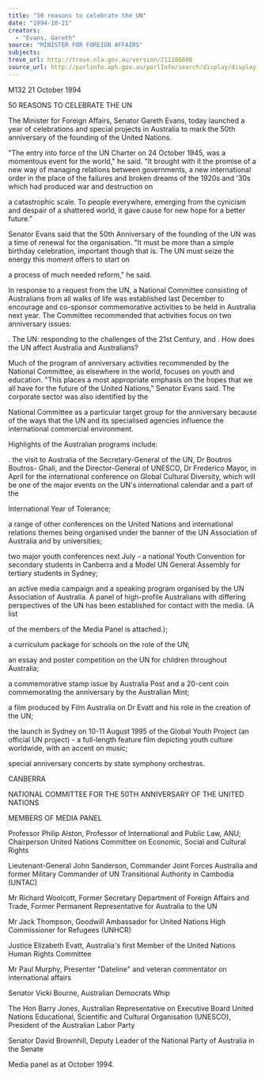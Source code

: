 ```yaml
---
title: "50 reasons to celebrate the UN"
date: "1994-10-21"
creators:
  - "Evans, Gareth"
source: "MINISTER FOR FOREIGN AFFAIRS"
subjects:
trove_url: http://trove.nla.gov.au/version/211186600
source_url: http://parlinfo.aph.gov.au/parlInfo/search/display/display.w3p;query=Id%3A%22media/pressrel/EQX10%22
---
```


 M132 21 October 1994

 50 REASONS TO CELEBRATE THE UN

 The Minister for Foreign Affairs, Senator Gareth Evans, today launched a year of  celebrations and special projects in Australia to mark the 50th anniversary of the  founding of the United Nations.

 "The entry into force of the UN Charter on 24 October 1945, was a momentous event  for the world," he said. "It brought with it the promise of a new way of managing  relations between governments, a new international order in the place of the failures  and broken dreams of the 1920s and '30s which had produced war and destruction on 

 a catastrophic scale. To people everywhere, emerging from the cynicism and despair  of a shattered world, it gave cause for new hope for a better future."

 Senator Evans said that the 50th Anniversary of the founding of the UN was a time of  renewal for the organisation. "It must be more than a simple birthday celebration,  important though that is. The UN must seize the energy this moment offers to start on 

 a process of much needed reform," he said.

 In response to a request from the UN, a National Committee consisting of Australians  from all walks of life was established last December to encourage and co-sponsor  commemorative activities to be held in Australia next year. The Committee  recommended that activities focus on two anniversary issues:

 . The UN: responding to the challenges of the 21st Century, and  . How does the UN affect Australia and Australians?

 Much of the program of anniversary activities recommended by the National  Committee, as elsewhere in the world, focuses on youth and education. "This places  a most appropriate emphasis on the hopes that we all have for the future of the United  Nations," Senator Evans said. The corporate sector was also identified by the 

 National Committee as a particular target group for the anniversary because of the  ways that the UN and its specialised agencies influence the international commercial  environment.

 Highlights of the Australian programs include:

 . the visit to Australia of the Secretary-General of the UN, Dr Boutros Boutros-  Ghali, and the Director-General of UNESCO, Dr Frederico Mayor, in April for  the international conference on Global Cultural Diversity, which will be one of  the major events on the UN's international calendar and a part of the 

 International Year of Tolerance;

 a range of other conferences on the United Nations and international relations  themes being organised under the banner of the UN Association of Australia  and by universities;

 two major youth conferences next July -  a national Youth Convention for  secondary students in Canberra and a Model UN General Assembly for tertiary  students in Sydney;

 an active media campaign and a speaking program organised by the UN  Association of Australia. A panel of high-profile Australians with differing  perspectives of the UN has been established for contact with the media. (A list 

 of the members of the Media Panel is attached.);

 a curriculum package for schools on the role of the UN;

 an essay and poster competition on the UN for children throughout Australia;

 a commemorative stamp issue by Australia Post and a 20-cent coin  commemorating the anniversary by the Australian Mint;

 a film produced by Film Australia on Dr Evatt and his role in the creation of the  UN;

 the launch in Sydney on 10-11 August 1995 of the Global Youth Project (an  official UN project) -  a full-length feature film depicting youth culture  worldwide, with an accent on music;

 special anniversary concerts by state symphony orchestras.

 CANBERRA

 NATIONAL COMMITTEE FOR THE 50TH ANNIVERSARY  OF THE UNITED NATIONS

 MEMBERS OF MEDIA PANEL

 Professor Philip Alston, Professor of International and Public Law, ANU;  Chairperson United Nations Committee on Economic, Social and Cultural  Rights

 Lieutenant-General John Sanderson, Commander Joint Forces Australia and  former Military Commander of UN Transitional Authority in Cambodia (UNTAC)

 Mr Richard Woolcott, Former Secretary Department of Foreign Affairs and  Trade, Former Permanent Representative for Australia to the UN

 Mr Jack Thompson, Goodwill Ambassador for United Nations High  Commissioner for Refugees (UNHCR)

 Justice Elizabeth Evatt, Australia's first Member of the United Nations Human  Rights Committee

 Mr Paul Murphy, Presenter "Dateline" and veteran commentator on  international affairs

 Senator Vicki Bourne, Australian Democrats Whip

 The Hon Barry Jones, Australian Representative on Executive Board United  Nations Educational, Scientific and Cultural Organisation (UNESCO), President  of the Australian Labor Party

 Senator David Brownhill, Deputy Leader of the National Party of Australia in the  Senate

 Media panel as at October 1994.

